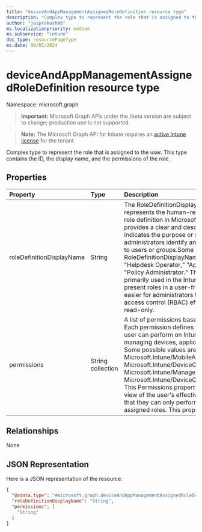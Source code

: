 ```yaml
---
title: "deviceAndAppManagementAssignedRoleDefinition resource type"
description: "Complex type to represent the role that is assigned to the user. This type contains the ID, the display name, and the permissions of the role."
author: "jaiprakashmb"
ms.localizationpriority: medium
ms.subservice: "intune"
doc_type: resourcePageType
ms.date: 08/01/2024
---
```


# deviceAndAppManagementAssignedRoleDefinition resource type

Namespace: microsoft.graph

> **Important:** Microsoft Graph APIs under the /beta version are subject to change; production use is not supported.

> **Note:** The Microsoft Graph API for Intune requires an [active Intune license](https://go.microsoft.com/fwlink/?linkid=839381) for the tenant.

Complex type to represent the role that is assigned to the user. This type contains the ID, the display name, and the permissions of the role.

## Properties
|Property|Type|Description|
|:---|:---|:---|
|roleDefinitionDisplayName|String|The RoleDefinitionDisplayName property represents the human-readable name of a specific role definition in Microsoft Intune. This property provides a clear and descriptive name that indicates the purpose or scope of the role, helping administrators identify and assign appropriate roles to users or groups.Some example values for RoleDefinitionDisplayName might include: "Helpdesk Operator," "Application Manager," or "Policy Administrator." This display name is primarily used in the Intune console or Graph API to present roles in a user-friendly manner, making it easier for administrators to manage role-based access control (RBAC) efficiently. This property is read-only.|
|permissions|String collection|A list of permissions based on its associated role. Each permission defines the specific actions the user can perform on Intune resources, such as managing devices, applications, or configurations. Some possible values are: Microsoft.Intune/MobileApps/Read, Microsoft.Intune/DeviceConfigurations/Write, Microsoft.Intune/ManagedDevices/Retire, and Microsoft.Intune/DeviceCompliancePolicies/Assign. This Permissions property offers a comprehensive view of the user's effective access rights, ensuring that they can only perform actions relevant to their assigned roles. This property is read-only.|

## Relationships
None

## JSON Representation
Here is a JSON representation of the resource.
<!-- {
  "blockType": "resource",
  "@odata.type": "microsoft.graph.deviceAndAppManagementAssignedRoleDefinition"
}
-->
``` json
{
  "@odata.type": "#microsoft.graph.deviceAndAppManagementAssignedRoleDefinition",
  "roleDefinitionDisplayName": "String",
  "permissions": [
    "String"
  ]
}
```
